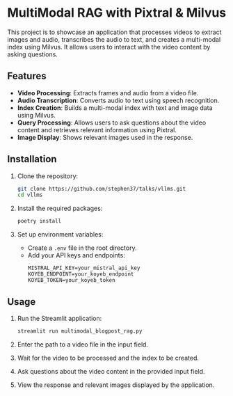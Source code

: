 # MultiModal RAG with Pixtral & Milvus

This project is to showcase an application that processes videos to extract images and audio, transcribes the audio to text, and creates a multi-modal index using Milvus. It allows users to interact with the video content by asking questions.

## Features

- **Video Processing**: Extracts frames and audio from a video file.
- **Audio Transcription**: Converts audio to text using speech recognition.
- **Index Creation**: Builds a multi-modal index with text and image data using Milvus.
- **Query Processing**: Allows users to ask questions about the video content and retrieves relevant information using Pixtral.
- **Image Display**: Shows relevant images used in the response.

## Installation

1. Clone the repository:
   ```bash
   git clone https://github.com/stephen37/talks/vllms.git
   cd vllms
   ```

2. Install the required packages:
   ```bash
   poetry install
   ```

3. Set up environment variables:
   - Create a `.env` file in the root directory.
   - Add your API keys and endpoints:
     ```
     MISTRAL_API_KEY=your_mistral_api_key
     KOYEB_ENDPOINT=your_koyeb_endpoint
     KOYEB_TOKEN=your_koyeb_token
     ```

## Usage

1. Run the Streamlit application:
   ```bash
   streamlit run multimodal_blogpost_rag.py
   ```

2. Enter the path to a video file in the input field.

3. Wait for the video to be processed and the index to be created.

4. Ask questions about the video content in the provided input field.

5. View the response and relevant images displayed by the application.
